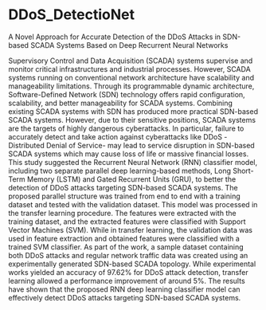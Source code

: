 # DDoS_DetectioNet

A Novel Approach for Accurate Detection of the DDoS Attacks in SDN-based SCADA Systems Based on Deep Recurrent Neural Networks

Supervisory Control and Data Acquisition (SCADA) systems supervise and monitor critical infrastructures and industrial processes. However, SCADA systems running on conventional network architecture have scalability and manageability limitations. Through its programmable dynamic architecture, Software-Defined Network (SDN) technology offers rapid configuration, scalability, and better manageability for SCADA systems. Combining existing SCADA systems with SDN has produced more practical SDN-based SCADA systems. However, due to their sensitive positions, SCADA systems are the targets of highly dangerous cyberattacks. In particular, failure to accurately detect and take action against cyberattacks like DDoS -Distributed Denial of Service- may lead to service disruption in SDN-based SCADA systems which may cause loss of life or massive financial losses. This study suggested the Recurrent Neural Network (RNN) classifier model, including two separate parallel deep learning-based methods, Long Short-Term Memory (LSTM) and Gated Recurrent Units (GRU), to better the detection of DDoS attacks targeting SDN-based SCADA systems. The proposed parallel structure was trained from end to end with a training dataset and tested with the validation dataset. This model was processed in the transfer learning procedure. The features were extracted with the training dataset, and the extracted features were classified with Support Vector Machines (SVM). While in transfer learning, the validation data was used in feature extraction and obtained features were classified with a trained SVM classifier. As part of the work, a sample dataset containing both DDoS attacks and regular network traffic data was created using an experimentally generated SDN-based SCADA topology. While experimental works yielded an accuracy of 97.62% for DDoS attack detection, transfer learning allowed a performance improvement of around 5%. The results have shown that the proposed RNN deep learning classifier model can effectively detect DDoS attacks targeting SDN-based SCADA systems. 
